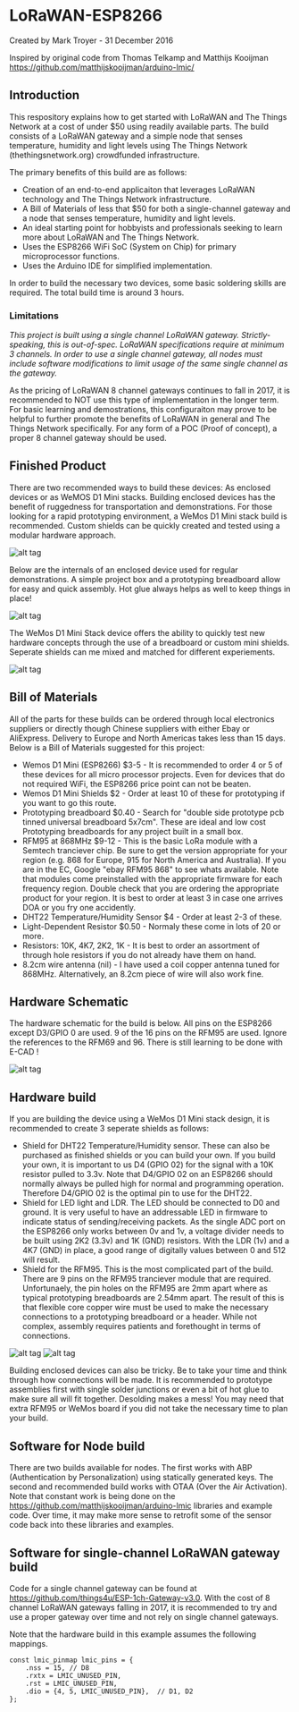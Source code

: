 # LoRaWAN-ESP8266

Created by Mark Troyer  -  31 December 2016

Inspired by original code from Thomas Telkamp and Matthijs Kooijman  https://github.com/matthijskooijman/arduino-lmic/

## Introduction
This respository explains how to get started with LoRaWAN and The Things Network at a cost of under $50 using readily available parts.   The build consists of a LoRaWAN gateway and a simple node that senses temperature, humidity and light levels using The Things Network (thethingsnetwork.org) crowdfunded infrastructure.

The primary benefits of this build are as follows:

- Creation of an end-to-end applicaiton that leverages LoRaWAN technology and The Things Network infrastructure.
- A Bill of Materials of less that $50 for both a single-channel gateway and a node that senses temperature, humidity and light levels.
- An ideal starting point for hobbyists and professionals seeking to learn more about LoRaWAN and The Things Network.
- Uses the ESP8266 WiFi SoC (System on Chip) for primary microprocessor functions.
- Uses the Arduino IDE for simplified implementation.

In order to build the necessary two  devices, some basic soldering skills are required.  The total build time is around 3 hours.

### Limitations
*This project is built using a single channel LoRaWAN gateway. Strictly-speaking, this is out-of-spec.  LoRaWAN specifications require at minimum 3 channels.   In order to use a single channel gateway, all nodes must include software modifications to limit usage of the same single channel as the gateway.*   

As the pricing of LoRaWAN 8 channel gateways continues to fall in 2017, it is recommended to NOT use this type of implementation in the longer term.  For basic learning and demostrations, this configuraiton may prove to be helpful to further promote the benefits of LoRaWAN in general and The Things Network specifically.  For any form of a POC (Proof of concept), a proper 8 channel gateway should be used.

## Finished Product
There are two recommended ways to build these devices:  As enclosed devices or as WeMOS D1 Mini stacks.  Building enclosed devices has the benefit of ruggedness for transportation and demonstrations.  For those looking for a rapid prototyping environment, a WeMos D1 Mini stack build is recommended.  Custom shields can be quickly created and tested using a modular hardware approach.  

![alt tag](20170101_142816.jpg)

Below are the internals of an enclosed device used for regular demonstrations.  A simple project box and a prototyping breadboard allow for easy and quick assembly.   Hot glue always helps as well to keep things in place!

![alt tag](20161231_130806.jpg)

The WeMos D1 Mini Stack device offers the ability to quickly test new hardware concepts through the use of a breadboard or custom mini shields.  Seperate shields can me mixed and matched for different experiements. 

![alt tag](20161231_131910.jpg)


## Bill of Materials
All of the parts for these builds can be ordered through local electronics suppliers or directly though Chinese suppliers with either Ebay or AliExpress. Delivery to Europe and North Americas takes less than 15 days.  Below is a Bill of Materials suggested for this project:

- Wemos D1 Mini (ESP8266) $3-5 - It is recommended to order 4 or 5 of these devices for all micro processor projects.  Even for devices that do not required WiFi, the ESP8266 price point can not be beaten.  
- Wemos D1 Mini Shields $2 - Order at least 10 of these for prototyping if you want to go this route.
- Prototyping breadboard $0.40 - Search for "double side prototype pcb tinned universal breadboard 5x7cm".  These are ideal and low cost Prototyping breadboards for any project built in a small box.  
- RFM95 at 868MHz $9-12 - This is the basic LoRa module with a Semtech tranciever chip.  Be sure to get the version appropriate for your region (e.g. 868 for Europe, 915 for North America and Australia).  If you are in the EC, Google "ebay RFM95 868" to see whats available.  Note that modules come preinstalled with the appropriate firmware for each frequency region.   Double check that you are ordering the appropriate product for your region.  It is best to order at least 3 in case one arrives DOA or you fry one accidently.
- DHT22 Temperature/Humidity Sensor $4 - Order at least 2-3 of these.
- Light-Dependent Resistor $0.50 - Normaly these come in lots of 20 or more.
- Resistors: 10K, 4K7, 2K2, 1K -  It is best to order an assortment of through hole resistors if you do not already have them on hand.
- 8.2cm wire antenna (nil) - I have used a coil copper antenna tuned for 868MHz.  Alternatively, an 8.2cm piece of wire will also work fine.

## Hardware Schematic
The hardware schematic for the build is below.   All pins on the ESP8266 except D3/GPIO 0 are used.   9 of the 16 pins on the RFM95 are used.  Ignore the references to the RFM69 and 96.   There is still learning to be done with E-CAD !

![alt tag](LoRaWANTTNNode_schem.jpg)

## Hardware build

If you are building the device using a WeMos D1 Mini stack design, it is recommended to create 3 seperate shields as follows:

- Shield for DHT22 Temperature/Humidity sensor.  These can also be purchased as finished shields or you can build your own.   If you build your own, it is important to us D4 (GPIO 02) for the signal with a 10K resistor pulled to 3.3v.   Note that D4/GPIO 02 on an ESP8266 should normally always be pulled high for normal and programming operation.   Therefore D4/GPIO 02 is the optimal pin to use for the DHT22.
- Shield for LED light and LDR.   The LED should be connected to D0 and ground.  It is very useful to have an addressable LED in firmware to indicate status of sending/receiving packets.  As the single ADC port on the ESP8266 only works between 0v and 1v, a voltage divider needs to be built using 2K2 (3.3v) and 1K (GND) resistors.  With the LDR (1v) and a 4K7 (GND) in place, a good range of digitally values between 0 and 512 will result.
- Shield for the RFM95.  This is the most complicated part of the build.  There are 9 pins on the RFM95 tranciever module that are required.  Unfortunaely, the pin holes on the RFM95 are 2mm apart where as typical prototyping breadboards are 2.54mm apart.  The result of this is that flexible core copper wire must be used to make the necessary connections to a prototyping breadboard or a header.  While not complex, assembly requires patients and forethought in terms of connections.  

![alt tag](20170101_143750.jpg)
![alt tag](20170101_143250.jpg)

Building enclosed devices can also be tricky.  Be to take your time and think through how connections will be made.   It is recommended to prototype assemblies first with single solder junctions or even a bit of hot glue to make sure all will fit together.  Desolding makes a mess!   You may need that extra RFM95 or WeMos board if you did not take the necessary time to plan your build.

## Software for Node build

There are two builds available for nodes.  The first works with ABP (Authentication by Personalization) using statically generated keys.   The second and recommended build works with OTAA (Over the Air Activation).  Note that constant work is being done on the https://github.com/matthijskooijman/arduino-lmic libraries and example code.   Over time, it may make more sense to retrofit some of the sensor code back into these libraries and examples.

## Software for single-channel LoRaWAN gateway build

Code for a single channel gateway can be found at https://github.com/things4u/ESP-1ch-Gateway-v3.0.   With the cost of 8 channel LoRaWAN gateways falling in 2017, it is recommended to try and use a proper gateway over time and not rely on single channel gateways.

Note that the hardware build in this example assumes the following mappings.
```
const lmic_pinmap lmic_pins = {
    .nss = 15, // D8
    .rxtx = LMIC_UNUSED_PIN,
    .rst = LMIC_UNUSED_PIN,
    .dio = {4, 5, LMIC_UNUSED_PIN},  // D1, D2
};
```

